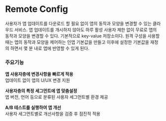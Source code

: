 # Remote Config
사용자가 앱 업데이트를 다운로드 할 필요 없이 앱의 동작과 모양을 변경할 수 있는 클라우드 서비스. 앱 업데이트를 개시하지 않아도 하루 활성 사용자 제한 없이 무료로 앱의 동작과 모양을 변경할 수 있다. 기본적으로 key-value 저장소이다. 원격 구성을 사용할때는 앱의 동작과 모양을 제어하는 인앱 기본값을 만들고 이후에 설정한 기본값을 재정의 하면서 몇 분 내로 앱에 반영할 수 있게 된다.

### 주요기능
**앱 사용자층에 변경사항을 빠르게 적용**<br>
업데이트 없이 앱의 U/UX 변경 지원

**사용자층의 특정 세그먼트에 앱 맞춤설정**<br>
앱 버전, 언어 등으로 분류된 사용자 세그먼트별 환경 제공

**A/B 테스트를 실행하여 앱 개선**<br>
사용자 세그먼트별로 개선사항을 검증 후 점진적 적용